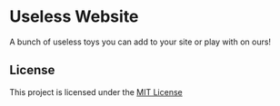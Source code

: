 # Useless Website
A bunch of useless toys you can add to your site or play with on ours!

## License
This project is licensed under the [MIT License](LICENSE)